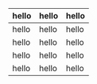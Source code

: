 
|hello|hello|hello|
|-----|-----|-----|
|hello|hello|hello|
|hello|hello|hello|
|hello|hello|hello|
|hello|hello|hello|
